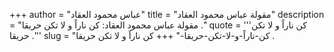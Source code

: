 +++
author = "عباس محمود العقاد"
title = "مقولة عباس محمود العقاد"
description = "مقولة عباس محمود العقاد: كن ناراً و لا تكن حريقا ."
quote = '''كن ناراً و لا تكن حريقا .''' 
slug = "كن-ناراً-و-لا-تكن-حريقا-"
+++
كن ناراً و لا تكن حريقا .
